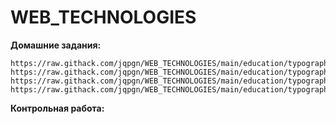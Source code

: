 # WEB_TECHNOLOGIES

**Домашние задания:**
```
https://raw.githack.com/jqpgn/WEB_TECHNOLOGIES/main/education/typography/index.html
https://raw.githack.com/jqpgn/WEB_TECHNOLOGIES/main/education/typography/function.html
https://raw.githack.com/jqpgn/WEB_TECHNOLOGIES/main/education/typography/passport_find_edit.html
https://raw.githack.com/jqpgn/WEB_TECHNOLOGIES/main/education/typography/hw_images/hometask_1.html
```

**Контрольная работа:**
```

```
